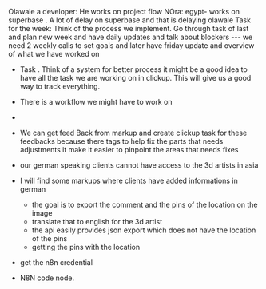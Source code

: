 Olawale a developer: He works on project flow
NOra: egypt- works on superbase . A lot of delay on superbase and that is delaying olawale
Task for the week: Think of the process we implement. Go through task of last and plan new week and have daily updates and talk about blockers
--- we need 2 weekly calls to set goals and later have friday update and overview of what we have worked on 
- Task . Think of a system for better process it might be a good idea to have all the task we are working on in clickup. This will give us a good way to track everything. 
- There is a workflow we might have to work on 
- 
- We can get feed Back from markup and create clickup task for these feedbacks because there tags to help fix the parts that needs adjustments it make it easier to pinpoint the areas that needs fixes

- our german speaking clients cannot have access to the 3d artists in asia
- I will find some markups where clients have added informations in german
  - the goal is to export the comment and the pins of the location on the image
  - translate that to english for the 3d artist
  - the api easily provides json export which does not have the location of the pins
  - getting the pins with the location 
- get the n8n credential
- N8N code node.